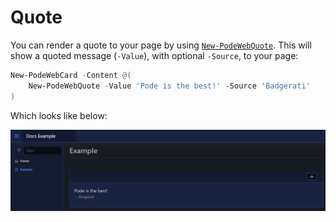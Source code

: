 # Quote

You can render a quote to your page by using [`New-PodeWebQuote`](../../../Functions/Elements/New-PodeWebQuote). This will show a quoted message (`-Value`), with optional `-Source`, to your page:

```powershell
New-PodeWebCard -Content @(
    New-PodeWebQuote -Value 'Pode is the best!' -Source 'Badgerati'
)
```

Which looks like below:

![quote](../../../images/quote.png)
